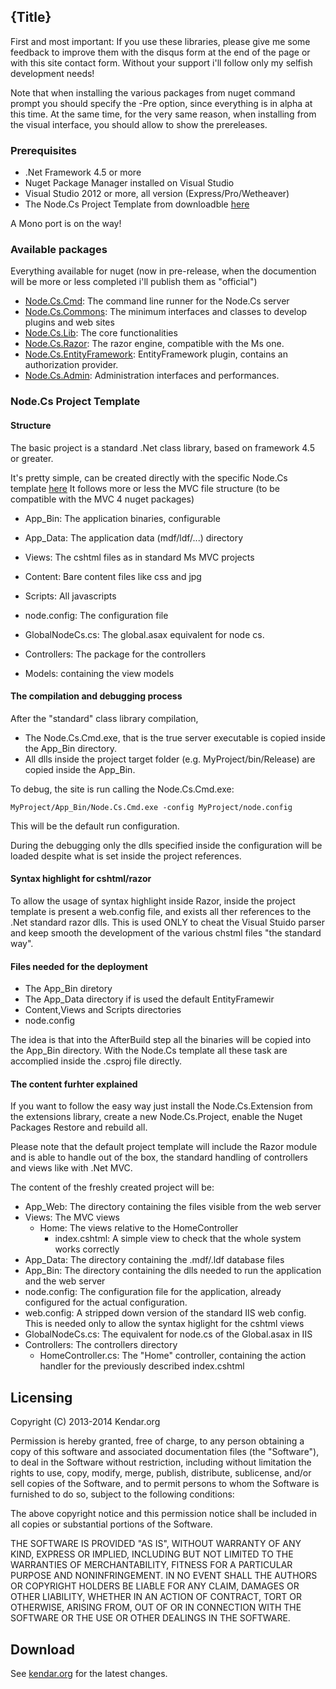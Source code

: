 <!--settings(
title=Node.Cs Installation
description=Node.Cs Installation.
)-->

## {Title}

First and most important: If you use these libraries, please give me some feedback to improve them with the
disqus form at the end of the page or with this site contact form. Without your support i'll follow only my
selfish development needs!

Note that when installing the various packages from nuget command prompt you should specify the -Pre option,
since everything is in alpha at this time. At the same time, for the very same reason, when installing from 
the visual interface, you should allow to show the prereleases.

### Prerequisites

* .Net Framework 4.5 or more
* Nuget Package Manager installed on Visual Studio
* Visual Studio 2012 or more, all version (Express/Pro/Wetheaver)
* The Node.Cs Project Template from downloadble [here]({This}Node.Cs.Extension.zip)

A Mono port is on the way!

### Available packages

Everything available for nuget (now in pre-release, when the documention will be more or less completed i'll publish them as "official")

* [Node.Cs.Cmd](http://www.nuget.org/packages/Node.Cs.Cmd/): The command line runner for the Node.Cs server
* [Node.Cs.Commons](http://www.nuget.org/packages/Node.Cs.Commons/): The minimum interfaces and classes to develop plugins and web sites
* [Node.Cs.Lib](http://www.nuget.org/packages/Node.Cs.Lib/): The core functionalities
* [Node.Cs.Razor](http://www.nuget.org/packages/Node.Cs.Razor/): The razor engine, compatible with the Ms one.
* [Node.Cs.EntityFramework](http://www.nuget.org/packages/Node.Cs.EntityFramework/): EntityFramework plugin, contains an authorization provider.
* [Node.Cs.Admin](http://www.nuget.org/packages/Node.Cs.Admin/): Administration interfaces and performances.

### Node.Cs Project Template

#### Structure

The basic project is a standard .Net class library, based on framework 4.5 or greater.

It's pretty simple, can be created directly with the specific Node.Cs template [here]({This}Node.Cs.Extension.vsix)
It follows more or less the MVC file structure (to be compatible with the MVC 4 nuget packages)

* App_Bin: The application binaries, configurable
* App_Data: The application data (mdf/ldf/...) directory

* Views: The cshtml files as in standard Ms MVC projects
* Content: Bare content files like css and jpg
* Scripts: All javascripts

* node.config: The configuration file
* GlobalNodeCs.cs: The global.asax equivalent for node cs.

* Controllers: The package for the controllers
* Models: containing the view models

#### The compilation and debugging process

After the "standard" class library compilation,

* The Node.Cs.Cmd.exe, that is the true server executable is copied inside the App_Bin directory.
* All dlls inside the project target folder (e.g. MyProject/bin/Release) are copied inside the App_Bin.

To debug, the site is run calling the Node.Cs.Cmd.exe:

	MyProject/App_Bin/Node.Cs.Cmd.exe -config MyProject/node.config

This will be the default run configuration.

During the debugging only the dlls specified inside the configuration will be loaded despite what is set inside the project references.

#### Syntax highlight for cshtml/razor

To allow the usage of syntax highlight inside Razor, inside the project template is present a web.config file, and exists all ther references 
to the .Net standard razor dlls. This is used ONLY to cheat the Visual Stuido parser and keep smooth the development of the various chstml 
files "the standard way".

#### Files needed for the deployment

* The App_Bin diretory
* The App_Data directory if is used the default EntityFramewir
* Content,Views and Scripts directories
* node.config

The idea is that into the AfterBuild step all the binaries will be copied into the App_Bin directory. With the Node.Cs template all these task are accomplied inside the .csproj file directly. 

#### The content furhter explained

If you want to follow the easy way just install the Node.Cs.Extension from the extensions library, 
create a new Node.Cs.Project, enable the Nuget Packages Restore and rebuild all.

Please note that the default project template will include the Razor module and is able to handle
out of the box, the standard handling of controllers and views like with .Net MVC.

The content of the freshly created project will be:

* App_Web: The directory containing the files visible from the web server
* Views: The MVC views
	* Home: The views relative to the HomeController
		* index.cshtml: A simple view to check that the whole system works correctly
* App_Data: The directory containing the .mdf/.ldf database files
* App_Bin: The directory containing the dlls needed to run the application and the web server
* node.config: The configuration file for the application, already configured for the actual configuration.
* web.config: A stripped down version of the standard IIS web config. This is needed only to allow the syntax higlight for the cshtml views
* GlobalNodeCs.cs: The equivalent for node.cs of the Global.asax in IIS
* Controllers: The controllers directory
	* HomeController.cs: The "Home" controller, containing the action handler for the previously described index.cshtml

## Licensing

Copyright (C) 2013-2014 Kendar.org


Permission is hereby granted, free of charge, to any person obtaining a copy of this software and associated documentation files (the "Software"), to deal in the Software without restriction, including without limitation the rights to use, copy, modify, merge, publish, distribute, sublicense, and/or sell copies of the Software, and to permit persons to whom the Software is furnished to do so, subject to the following conditions:

The above copyright notice and this permission notice shall be included in all copies or substantial portions of the Software.

THE SOFTWARE IS PROVIDED "AS IS", WITHOUT WARRANTY OF ANY KIND, EXPRESS OR IMPLIED, INCLUDING BUT NOT LIMITED TO THE WARRANTIES OF MERCHANTABILITY, FITNESS FOR A PARTICULAR PURPOSE AND NONINFRINGEMENT. IN NO EVENT SHALL THE AUTHORS OR COPYRIGHT HOLDERS BE LIABLE FOR ANY CLAIM, DAMAGES OR OTHER LIABILITY, WHETHER IN AN ACTION OF CONTRACT, TORT OR OTHERWISE, ARISING FROM, OUT OF OR IN CONNECTION WITH THE SOFTWARE OR THE USE OR OTHER DEALINGS IN THE SOFTWARE.

## Download

See [kendar.org](http://www.kendar.org/dotnet/nodecs "Kendar.org") for the latest changes.

